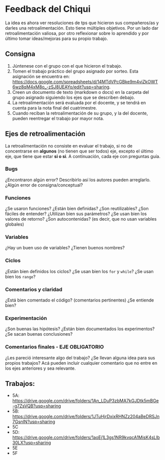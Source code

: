 # Feedback del Chiqui

La idea es ahora ver resoluciones de tps que hicieron sus compañeros/as y darles una retroalimentación. Esto tiene múltiples objetivos. Por un lado dar retroalimentación valiosa, por otro reflexionar sobre lo aprendido y por último tomar ideas/mejoras para su propio trabajo.

## Consigna

1. Júntenese con el grupo con el que hicieron el trabajo.
2. Tomen el trabajo práctico del grupo asignado por sorteo. Esta asignación se encuentra en: https://docs.google.com/spreadsheets/d/14MTdVPcGBke9m4viZkOWT6wz8qM4xM8o_-zSJ8UEAYo/edit?usp=sharing.
3. Creen un documento de texto (markdown o docs) en la carpeta del grupo asignado siguiendo los ejes que se describen debajo.
4. La retroalimentación será evaluada por el docente, y se tendrá en cuenta para la nota final del cuatrimestre.
5. Cuando reciban la retroalimentación de su grupo, y la del docente, pueden reentregar el trabajo por mayor nota.

## Ejes de retroalimentación

La retroalimentación no consiste en evaluar el trabajo, si no de concentrarse en **algunos** (no tienen que ser todos) eje, excepto el último eje, que tiene que estar **si o si**. A continuación, cada eje con preguntas guía.

### Bugs

¿Encontraron algún error? Describirlo así los autores pueden arreglarlo. ¿Algún error de consigna/conceptual?

### Funciones

¿Se usaron funciones? ¿Están bien definidas? ¿Son reutilizables? ¿Son fáciles de entender? ¿Utilizan bien sus parámetros? ¿Se usan bien los valores de retorno? ¿Son autocontenidas? (es decir, que no usan variables globales)

### Variables

¿Hay un buen uso de variables? ¿Tienen buenos nombres?

### Ciclos

¿Están bien definidos los ciclos? ¿Se usan bien los `for` y `while`? ¿Se usan bien los `range`?

### Comentarios y claridad

¿Está bien comentado el código? (comentarios pertinentes) ¿Se entiende bien?

### Experimentación

¿Son buenas las hipótesis? ¿Están bien documentados los experimentos? ¿Se sacan buenas conclusiones?

### Comentarios finales - EJE OBLIGATORIO

¿Les pareció interesante algo del trabajo? ¿Se llevan alguna idea para sus propios trabajos? Acá pueden incluir cualquier comentario que no entre en los ejes anteriores y sea relevante.

## Trabajos:

- 5A: https://drive.google.com/drive/folders/1An_LDuP3zbMA7kGJDtk5mBGe-g7ZsVQB?usp=sharing
- 5B: https://drive.google.com/drive/folders/1JTuHjrDxixRHNZz204aBeDRSJn7GsnIN?usp=sharing
- 5C
- 5D: https://drive.google.com/drive/folders/1aoEj1L3gs1NR9kvqcA1MisK4sLlb30LX?usp=sharing
- 5E
- 5F
